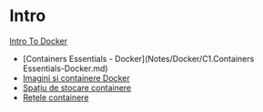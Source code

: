 # Intro
[Intro To Docker]()

  - [Containers Essentials - Docker](Notes/Docker/C1.Containers Essentials-Docker.md)
  - [Imagini si containere Docker](Tools/IntroClass/Memory/MemoryAnalysis.md)
  - [Spațiu de stocare containere](Tools/IntroClass/TCPDump/TCPDump.md)
  - [Rețele containere](Tools/IntroClass/WebLogReview/WebLogReview.md)

